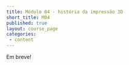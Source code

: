 ```yaml
---
title: Módulo 04 - história da impressão 3D
short_title: M04
published: true
layout: course_page
categories:
 - content
---
```


Em breve!